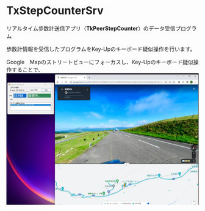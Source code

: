 # TxStepCounterSrv
リアルタイム歩数計送信アプリ（**TkPeerStepCounter**）のデータ受信プログラム

歩数計情報を受信したプログラムをKey-Upのキーボード疑似操作を行います。

Google　Mapのストリートビューにフォーカスし、Key-Upのキーボード疑似操作することで、
![This is an image](https://github.com/tkawabey/TxStepCounterSrv/blob/main/img001.jpg)
